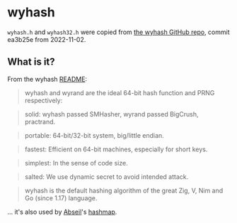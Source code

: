 # wyhash

`wyhash.h` and `wyhash32.h` were copied from [the wyhash GitHub repo][1], 
commit ea3b25e from 2022-11-02.

## What is it?

From the wyhash [README][2]:

>wyhash and wyrand are the ideal 64-bit hash function and PRNG respectively:

>solid: wyhash passed SMHasher, wyrand passed BigCrush, practrand.

>portable: 64-bit/32-bit system, big/little endian.

>fastest: Efficient on 64-bit machines, especially for short keys.

>simplest: In the sense of code size.

>salted: We use dynamic secret to avoid intended attack.

>wyhash is the default hashing algorithm of the great Zig, V, Nim and Go (since 1.17) language.

... it's also used by [Abseil][3]'s [hashmap][4].

[1]: https://github.com/wangyi-fudan/wyhash/blob/master/wyhash32.h
[2]: https://github.com/wangyi-fudan/wyhash
[3]: https://github.com/abseil/abseil-cpp
[4]: https://github.com/abseil/abseil-cpp/blob/master/absl/hash/internal/wyhash.cc
